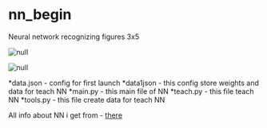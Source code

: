 # nn_begin
Neural network recognizing figures 3x5

![null](https://i0.wp.com/neuralnet.info/wp-content/uploads/2016/05/trainingset.png)

![null](https://i0.wp.com/neuralnet.info/wp-content/uploads/2016/05/trainingsetnums.png)

*data.json - config for first launch
*data1json - this config store weights and data for teach NN
*main.py - this main file of NN
*teach.py - this file teach NN
*tools.py - this file create data for teach NN

All info about NN i get from - [there](http://neuralnet.info/)

